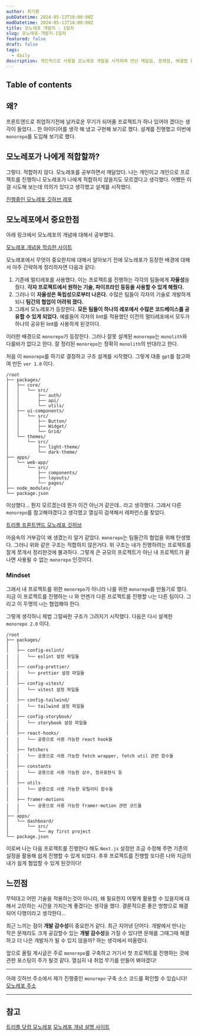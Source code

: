 ```yaml
---
author: 최기환
pubDatetime: 2024-05-13T18:00:00Z
modDatetime: 2024-05-13T18:00:00Z
title: 모노레포 개발지 - 1일차
slug: 모노레포-개발지-1일차
featured: false
draft: false
tags:
  - daily
description: 개인적으로 사용할 모노레포 개발을 시작하며 만난 깨달음, 문제점, 해결법 등을 정리했습니다.
---
```


## Table of contents

## 왜?

프론트엔드로 취업하기전에 날카로운 무기가 되어줄 프로젝트가 하나 있어야 겠다는 생각이 들었다... 한 아이디어를 생각 해 냈고 구현해 보기로 했다. 설계를 진행했고 이번에 `monorepo`를 도입해 보기로 했다.

## 모노레포가 나에게 적합할까?

그렇다. 적합하지 않다. 모노레포를 공부하면서 깨달았다. 나는 개인이고 개인으로 프로젝트를 진행하니 모노레포가 나에게 적합하지 않을지도 모르겠다고 생각했다. 어쨌든 이걸 시도해 보는데 의의가 있다고 생각했고 설계를 시작했다.

[진행중인 모노레포 깃허브 레포](https://github.com/gihwan-dev/gihwan-dev-monorepo)

## 모노레포에서 중요한점

아래 링크에서 모노레포의 개념에 대해서 공부했다.

[모노레포 개념을 학습한 사이트](https://monorepo.tools/)

모노레포에서 무엇이 중요한지에 대해서 알아보기 전에 모노레포가 등장한 배경에 대해서 아주 간략하게 정리하자면 다음과 같다:

1. 기존에 멀티레포를 사용했다. 이는 프로젝트를 진행하는 각각의 팀들에게 **자율성**을 줬다. **각자 프로젝트에서 원하는 기술, 파이프라인 등등을 사용할 수 있게 해줬다.**
2. 그러나 이 **자율성은 독립성으로부터 나온다.** 수많은 팀들이 각자의 기술로 개발하게 되니 **팀간의 협업이 어려워 졌다.**
3. 그래서 모노레포가 등장한다. **모든 팀들이 하나의 레포에서 수많은 코드베이스를 공유할 수 있게 되었다.** 예를들어 각자의 lint를 적용했던 이전의 멀티레포에서 모두가 하나의 공유된 lint를 사용하게 된것이다.

이러한 배경으로 `monorepo`가 등장한다. 그러나 잘못 설계된 `monorepo`는 `monolith`와 다를바가 없다고 한다. 잘 정리된 `monorepo`는 정확히 `monolith`의 반대라고 한다.

처음 이 `monorepo`를 하기로 결정하고 구조 설계를 시작했다. 그렇게 대충 `gpt`를 참고하여 만든 `ver 1.0` 이다.

```text
/root
├── packages/
│   ├── core/
│   │   └── src/
│   │       ├── auth/
│   │       ├── api/
│   │       └── utils/
│   ├── ui-components/
│   │   └── src/
│   │       ├── Button/
│   │       ├── Widget/
│   │       └── Grid/
│   └── themes/
│       └── src/
│           ├── light-theme/
│           └── dark-theme/
├── apps/
│   └── web-app/
│       └── src/
│           ├── components/
│           ├── layouts/
│           └── pages/
├── node_modules/
└── package.json
```

이상했다... 뭔지 모르겠는데 뭔가 이건 아닌거 같은데.. 라고 생각했다. 그래서 다른 `monorepo`를 참고해야겠다고 생각했고 열심히 검색해서 레퍼런스를 찾았다.

[트리플 프론트엔드 모노레포 깃허브](https://github.com/titicacadev/triple-frontend/tree/main)

마음속의 거부감이 왜 생겼는지 알거 같았다. `monorepo`는 팀들간의 협업을 위해 탄생했다. 그러니 위와 같은 구조는 적합하지 않은거다. 위 구조는 내가 진행하려는 프로젝트를 잘게 쪼개서 정리한것에 불과하다. 그렇게 큰 규모의 프로젝트가 아닌 내 프로젝트가 끝나면 사용될 수 없는 `monorepo` 인것이다.

### Mindset

그래서 내 프로젝트를 위한 `monorepo`가 아니라 나를 위한 `monorepo`를 만들기로 했다. 지금 이 프로젝트를 진행하는 `나` 와 언젠가 다른 프로젝트를 진행할 `나`는 다른 팀이다. 그리고 이 두명의 `나`는 협업해야 한다.

그렇게 생각하니 제법 그럴싸한 구조가 그려지기 시작했다. 다음은 다시 설계한 `monorepo 2.0` 이다.

```text
/root
├── packages/
│   │
│   ├── config-eslint/
│   │   └── eslint 설정 파일들
│   │
│   ├── config-prettier/
│   │   └── prettier 설정 파일들
│   │
│   ├── config-vitest/
│   │   └── vitest 설정 파일들
│   │
│   ├── config-tailwind/
│   │   └── tailwind 설정 파일들
│   │
│   ├── config-storybook/
│   │   └── storybook 설정 파일들
│   │
│   ├── react-hooks/
│   │   └── 공용으로 사용 가능한 react hook들
│   │
│   ├── fetchers
│   │   └── 공용으로 사용 가능한 fetch wrapper, fetch util 관련 함수들
│   │
│   ├── constants
│   │   └── 공용으로 사용 가능한 상수, 정규표현식 등
│   │
│   ├── utils
│   │   └── 공용으로 사용 가능한 유틸리티 함수들
│   │
│   ├── framer-motions
│   │   └── 공용으로 사용 가능한 framer-motion 관련 코드들
│   │
├── apps/
│   └── dashboard/
│       └── src/
│           └── my first project
└── package.json
```

이로써 나는 다음 프로젝트를 진행한다 해도 `Next.js` 설정만 조금 수정해 주면 기존의 설정을 활용해 쉽게 진행할 수 있게 되었다. 추후 프로젝트를 진행할 또다른 나와 지금의 내가 쉽게 협업할 수 있게 된것이다!

## 느낀점

무턱대고 어떤 기술을 적용하는것이 아니라, 왜 필요한지 어떻게 활용할 수 있을지에 대해서 고민하는 시간을 가지는게 좋겠다는 생각을 했다. 결론적으론 좋은 방향으로 해결되어 다행이라고 생각한다...

최근 느끼는 점이 **개발 감수성**이 중요한거 같다. 최근 지어낸 단어다. 개발에서 만나는 작은 문제라도 크게 공감할수 있는 **개발 감수성**을 가질 수 있다면 문제를 그때그때 해결하고 더 나은 개발자가 될 수 있지 않을까? 하는 생각에서 떠올렸다.

앞으로 올릴 게시글은 주로 `monorepo`를 구축하고 거기서 첫 프로젝트를 진행하는 것에 관한 포스팅이 주가 될것 같다. 열심히 내 취업 무기를 만들어 봐야겠다!

---

아래 깃허브 주소에서 제가 진행중인 `monorepo` 구축 소스 코드를 확인할 수 있습니다!
[모노레포 주소](https://github.com/gihwan-dev/gihwan-dev-monorepo)

---

## 참고

[트리플 닷컴 모노레포](https://github.com/titicacadev/triple-frontend/tree/main)
[모노레포 개념 설명 사이트](https://monorepo.tools/)
